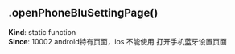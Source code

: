<a name="module_miot/host/ui.openPhoneBluSettingPage"></a>

## .openPhoneBluSettingPage()
**Kind**: static function  
**Since**: 10002
android特有页面，ios 不能使用
打开手机蓝牙设置页面  
